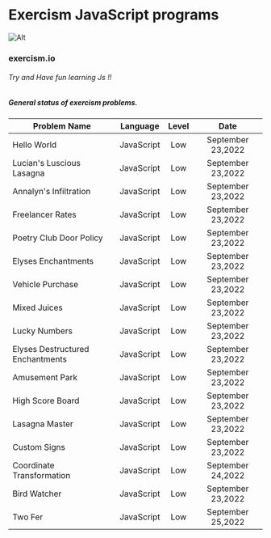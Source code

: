 # Exercism JavaScript programs
 ![Alt](https://upload.wikimedia.org/wikipedia/commons/c/c1/Exercism-logo.svg)
### exercism.io



###### Try and Have fun learning Js !!


##### General status of exercism problems.

| Problem Name                        | Language    | Level    |  Date            |
| ----------------------------------- | ----------- | :------: |  :-----------:   |
| Hello World                         | JavaScript      | Low      |September 23,2022    |
| Lucian's Luscious Lasagna                         | JavaScript      | Low      |September 23,2022    |
| Annalyn's Infiltration                         | JavaScript      | Low      |September 23,2022    |
| Freelancer Rates                         | JavaScript      | Low      |September 23,2022    |
| Poetry Club Door Policy                         | JavaScript      | Low      |September 23,2022    |
| Elyses Enchantments                         | JavaScript      | Low      |September 23,2022    |
| Vehicle Purchase                         | JavaScript      | Low      |September 23,2022    |
| Mixed Juices                         | JavaScript      | Low      |September 23,2022    |
| Lucky Numbers                         | JavaScript      | Low      |September 23,2022    |
| Elyses Destructured Enchantments                         | JavaScript      | Low      |September 23,2022    |
| Amusement Park                         | JavaScript      | Low      |September 23,2022    |
| High Score Board                        | JavaScript      | Low      |September 23,2022    |
| Lasagna Master                         | JavaScript      | Low      |September 23,2022    |
| Custom Signs                         | JavaScript      | Low      |September 23,2022    |
| Coordinate Transformation                        | JavaScript      | Low      |September 24,2022    |
| Bird Watcher                        | JavaScript      | Low      |September 23,2022    |
| Two Fer                        | JavaScript      | Low      |September 25,2022    |
